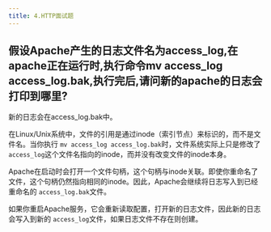 ```yaml
---
title: 4.HTTP面试题
---
```

## 假设Apache产⽣的⽇志⽂件名为access_log,在apache正在运⾏时,执⾏命令mv access_log access_log.bak,执⾏完后,请问新的apache的⽇志会打印到哪⾥?

新的⽇志会在access_log.bak中。

在Linux/Unix系统中，文件的引用是通过inode（索引节点）来标识的，而不是文件名。当你执行 `mv access_log access_log.bak`时，文件系统实际上只是修改了 `access_log`这个文件名指向的inode，而并没有改变文件的inode本身。

Apache在启动时会打开一个文件句柄，这个句柄与inode关联。即使你重命名了文件，这个句柄仍然指向相同的inode。因此，Apache会继续将日志写入到已经重命名的 `access_log.bak`文件。

如果你重启Apache服务，它会重新读取配置，打开新的日志文件，因此新的日志会写入到新的 `access_log`文件，如果日志文件不存在则创建。
